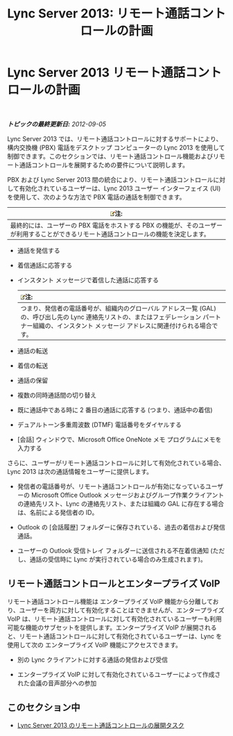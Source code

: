 ﻿---
title: 'Lync Server 2013: リモート通話コントロールの計画'
TOCTitle: リモート通話コントロールの計画
ms:assetid: 688a0328-1aa7-449f-b5f7-98c876112ed2
ms:mtpsurl: https://technet.microsoft.com/ja-jp/library/Gg558658(v=OCS.15)
ms:contentKeyID: 48272377
ms.date: 05/19/2016
mtps_version: v=OCS.15
ms.translationtype: HT
---

# Lync Server 2013 リモート通話コントロールの計画

 

_**トピックの最終更新日:** 2012-09-05_

Lync Server 2013 では、リモート通話コントロールに対するサポートにより、構内交換機 (PBX) 電話をデスクトップ コンピューターの Lync 2013 を使用して制御できます。このセクションでは、リモート通話コントロール機能およびリモート通話コントロールを展開するための要件について説明します。

PBX および Lync Server 2013 間の統合により、リモート通話コントロールに対して有効化されているユーザーは、Lync 2013 ユーザー インターフェイス (UI) を使用して、次のような方法で PBX 電話の通話を制御できます。

<table>
<thead>
<tr class="header">
<th><img src="images/Gg412781.note(OCS.15).gif" title="note" alt="note" />注:</th>
</tr>
</thead>
<tbody>
<tr class="odd">
<td>最終的には、ユーザーの PBX 電話をホストする PBX の機能が、そのユーザーが利用することができるリモート通話コントロールの機能を決定します。</td>
</tr>
</tbody>
</table>


  - 通話を発信する

  - 着信通話に応答する

  - インスタント メッセージで着信した通話に応答する
    
    <table>
    <thead>
    <tr class="header">
    <th><img src="images/Gg412781.note(OCS.15).gif" title="note" alt="note" />注:</th>
    </tr>
    </thead>
    <tbody>
    <tr class="odd">
    <td>つまり、発信者の電話番号が、組織内のグローバル アドレス一覧 (GAL) の、呼び出し先の Lync 連絡先リストの、またはフェデレーション パートナー組織の、インスタント メッセージ アドレスに関連付けられる場合です。</td>
    </tr>
    </tbody>
    </table>


  - 通話の転送

  - 着信の転送

  - 通話の保留

  - 複数の同時通話間の切り替え

  - 既に通話中である時に 2 番目の通話に応答する (つまり、通話中の着信)

  - デュアルトーン多重周波数 (DTMF) 電話番号をダイヤルする

  - \[会話\] ウィンドウで、Microsoft Office OneNote メモ プログラムにメモを入力する

さらに、ユーザーがリモート通話コントロールに対して有効化されている場合、Lync 2013 は次の通話情報をユーザーに提供します。

  - 発信者の電話番号が、リモート通話コントロールが有効になっているユーザーの Microsoft Office Outlook メッセージおよびグループ作業クライアントの連絡先リスト、Lync の連絡先リスト、または組織の GAL に存在する場合は、名前による発信者の ID。

  - Outlook の \[会話履歴\] フォルダーに保存されている、過去の着信および発信通話。

  - ユーザーの Outlook 受信トレイ フォルダーに送信される不在着信通知 (ただし、通話の受信時に Lync が実行されている場合のみ生成されます)。

## リモート通話コントロールとエンタープライズ VoIP

リモート通話コントロール機能は エンタープライズ VoIP 機能から分離しており、ユーザーを両方に対して有効化することはできませんが、エンタープライズ VoIP は、リモート通話コントロールに対して有効化されているユーザーも利用可能な機能のサブセットを提供します。エンタープライズ VoIP が展開されると、リモート通話コントロールに対して有効化されているユーザーは、Lync を使用して次の エンタープライズ VoIP 機能にアクセスできます。

  - 別の Lync クライアントに対する通話の発信および受信

  - エンタープライズ VoIP に対して有効化されているユーザーによって作成された会議の音声部分への参加

## このセクション中

  - [Lync Server 2013 のリモート通話コントロールの展開タスク](lync-server-2013-deployment-tasks-for-remote-call-control.md)

